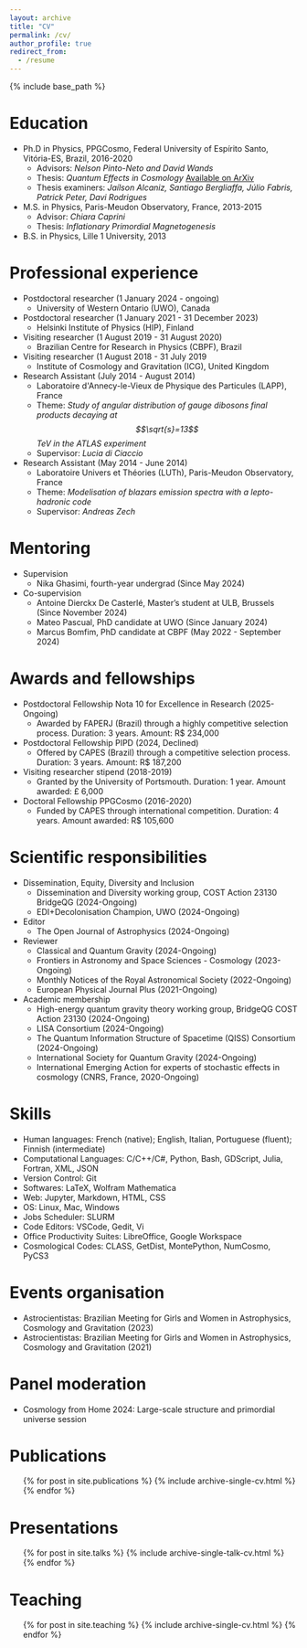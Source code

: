 ```yaml
---
layout: archive
title: "CV"
permalink: /cv/
author_profile: true
redirect_from:
  - /resume
---
```


{% include base_path %}

Education
======
* Ph.D in Physics, PPGCosmo, Federal University of Espírito Santo, Vitória-ES, Brazil, 2016-2020
	* Advisors: <i>Nelson Pinto-Neto and David Wands</i>
	* Thesis: <i>Quantum Effects in Cosmology</i> [Available on ArXiv](https://arxiv.org/abs/2010.03462)
	* Thesis examiners: <i>Jaílson Alcaniz, Santiago Bergliaffa, Júlio Fabris, Patrick Peter, Davi Rodrigues</i> 
* M.S. in Physics, Paris-Meudon Observatory, France, 2013-2015
	* Advisor: <i>Chiara Caprini</i>
	* Thesis: <i> Inflationary Primordial Magnetogenesis</i>
* B.S. in Physics,  Lille 1 University, 2013



Professional experience
======
* Postdoctoral researcher (1 January 2024 - ongoing)
  * University of Western Ontario (UWO), Canada
* Postdoctoral researcher (1 January 2021 - 31 December 2023)
  * Helsinki Institute of Physics (HIP), Finland
* Visiting researcher (1 August 2019 - 31 August 2020)
  * Brazilian Centre for Research in Physics (CBPF), Brazil
* Visiting researcher (1 August 2018 - 31 July 2019
  * Institute of Cosmology and Gravitation (ICG), United Kingdom
* Research Assistant (July 2014 - August 2014)
  * Laboratoire d'Annecy-le-Vieux de Physique des Particules (LAPP), France
  * Theme: <i>Study of angular distribution of gauge dibosons final products decaying at $$\sqrt{s}=13$$ TeV in the ATLAS experiment</i>
  * Supervisor: <i>Lucia di Ciaccio</i>
* Research Assistant (May 2014 - June 2014)
  * Laboratoire Univers et Théories (LUTh), Paris-Meudon Observatory, France
  * Theme: <i>Modelisation of blazars emission spectra with a lepto-hadronic code</i>
  * Supervisor: <i>Andreas Zech</i>
  

Mentoring
======
* Supervision
  * Nika Ghasimi, fourth-year undergrad (Since May 2024)
* Co-supervision
  * Antoine Dierckx De Casterlé, Master’s student at ULB, Brussels (Since November 2024)
  * Mateo Pascual, PhD candidate at UWO (Since January 2024)
  * Marcus Bomfim, PhD candidate at CBPF (May 2022 - September 2024)

Awards and fellowships
======
* Postdoctoral Fellowship Nota 10 for Excellence in Research (2025-Ongoing)
  * Awarded by FAPERJ (Brazil) through a highly competitive selection process. Duration: 3 years. Amount: R$ 234,000
* Postdoctoral Fellowship PIPD (2024, Declined)
  * Offered by CAPES (Brazil) through a competitive selection process. Duration: 3 years. Amount: R$ 187,200
* Visiting researcher stipend (2018-2019)
  * Granted by the University of Portsmouth. Duration: 1 year. Amount awarded:  £ 6,000 
* Doctoral Fellowship PPGCosmo (2016-2020)
  * Funded by CAPES through international competition. Duration: 4 years. Amount awarded: R$ 105,600 

Scientific responsibilities
======
* Dissemination, Equity, Diversity and Inclusion
  * Dissemination and Diversity working group, COST Action 23130 BridgeQG (2024-Ongoing)
  * EDI+Decolonisation Champion, UWO (2024-Ongoing)
* Editor
  * The Open Journal of Astrophysics (2024-Ongoing)
* Reviewer
  * Classical and Quantum Gravity (2024-Ongoing)
  * Frontiers in Astronomy and Space Sciences - Cosmology (2023-Ongoing)
  * Monthly Notices of the Royal Astronomical Society (2022-Ongoing)
  * European Physical Journal Plus (2021-Ongoing)
* Academic membership
  * High-energy quantum gravity theory working group, BridgeQG COST Action 23130 (2024-Ongoing)
  * LISA Consortium (2024-Ongoing)
  * The Quantum Information Structure of Spacetime (QISS) Consortium (2024-Ongoing)
  * International Society for Quantum Gravity (2024-Ongoing)
  * International Emerging Action for experts of stochastic effects in cosmology (CNRS, France, 2020-Ongoing)

Skills
======
* Human languages: French (native); English, Italian, Portuguese (fluent); Finnish (intermediate)
* Computational Languages: C/C++/C#, Python, Bash, GDScript, Julia, Fortran, XML, JSON
* Version Control: Git
* Softwares: LaTeX, Wolfram Mathematica
* Web: Jupyter, Markdown, HTML, CSS
* OS: Linux, Mac, Windows
* Jobs Scheduler: SLURM
* Code Editors: VSCode, Gedit, Vi
* Office Productivity Suites: LibreOffice, Google Workspace
* Cosmological Codes: CLASS, GetDist, MontePython, NumCosmo, PyCS3

Events organisation 
======
* Astrocientistas: Brazilian Meeting for Girls and Women in Astrophysics, Cosmology and Gravitation (2023)
* Astrocientistas: Brazilian Meeting for Girls and Women in Astrophysics, Cosmology and Gravitation (2021)

Panel moderation
======
* Cosmology from Home 2024: Large-scale structure and primordial universe session

Publications
======
  <ul>{% for post in site.publications %}
    {% include archive-single-cv.html %}
  {% endfor %}</ul>
  
Presentations
======
  <ul>{% for post in site.talks %}
    {% include archive-single-talk-cv.html %}
  {% endfor %}</ul>
  
Teaching
======
  <ul>{% for post in site.teaching %}
    {% include archive-single-cv.html %}
  {% endfor %}</ul>
  
